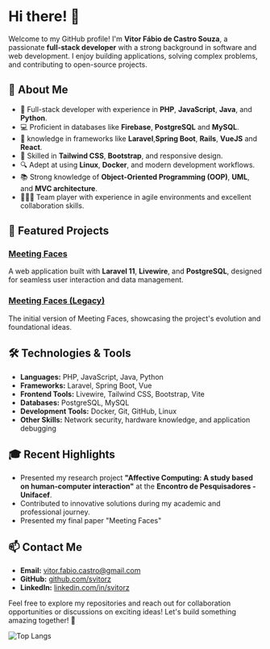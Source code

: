 # Hi there! 👋

Welcome to my GitHub profile! I'm **Vitor Fábio de Castro Souza**, a passionate **full-stack developer** with a strong background in software and web development. I enjoy building applications, solving complex problems, and contributing to open-source projects.

## 🚀 About Me

- 🌟 Full-stack developer with experience in **PHP**, **JavaScript**, **Java**, and **Python**.
- 💻 Proficient in databases like **Firebase**, **PostgreSQL** and **MySQL**.
- 🎨 knowledge in frameworks like **Laravel**,**Spring Boot**, **Rails**, **VueJS** and **React**.
- 🎨 Skilled in **Tailwind CSS**, **Bootstrap**, and responsive design.
- 🔍 Adept at using **Linux**, **Docker**, and modern development workflows.
- 📚 Strong knowledge of **Object-Oriented Programming (OOP)**, **UML**, and **MVC architecture**.
- 🧑‍🤝‍🧑 Team player with experience in agile environments and excellent collaboration skills.

## 📌 Featured Projects

### [Meeting Faces](https://github.com/svitorz/meetingfaces)

A web application built with **Laravel 11**, **Livewire**, and **PostgreSQL**, designed for seamless user interaction and data management.

### [Meeting Faces (Legacy)](https://github.com/svitorz/meeting_faces)

The initial version of Meeting Faces, showcasing the project's evolution and foundational ideas.

## 🛠️ Technologies & Tools

- **Languages:** PHP, JavaScript, Java, Python
- **Frameworks:** Laravel, Spring Boot, Vue
- **Frontend Tools:** Livewire, Tailwind CSS, Bootstrap, Vite
- **Databases:** PostgreSQL, MySQL
- **Development Tools:** Docker, Git, GitHub, Linux
- **Other Skills:** Network security, hardware knowledge, and application debugging

## 🎓 Recent Highlights

- Presented my research project **"Affective Computing: A study based on human-computer interaction"** at the **Encontro de Pesquisadores - Unifacef**.
- Contributed to innovative solutions during my academic and professional journey.
- Presented my final paper "Meeting Faces"

## 📫 Contact Me

- **Email:** [vitor.fabio.castro@gmail.com](mailto:vitor.fabio.castro@gmail.com)
- **GitHub:** [github.com/svitorz](https://github.com/svitorz)
- **LinkedIn:** [linkedin.com/in/svitorz](https://linkedin.com/in/svitorz)

Feel free to explore my repositories and reach out for collaboration opportunities or discussions on exciting ideas! Let's build something amazing together! 🚀

![Top Langs](https://github-readme-stats.vercel.app/api/top-langs/?username=svitorz&layout=compact&langs_count=8&theme=radical)
